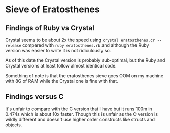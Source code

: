 # Sieve of Eratosthenes

## Findings of Ruby vs Crystal

Crystal seems to be about 2x the speed using `crystal eratosthenes.cr --release`
compared with `ruby eratosthenes.rb` and although the Ruby version was easier
to write it is not ridiculously so.

As of this date the Crystal version is probably sub-optimal, but the Ruby and
Crystal versions at least follow almost identical code.

Something of note is that the eratosthenes sieve goes OOM on my machine with 8G
of RAM while the Crystal one is fine with that.

## Findings versus C

It's unfair to compare with the C version that I have but it runs 100m in 0.474s
which is about 10x faster. Though this is unfair as the C version is wildly
different and doesn't use higher order constructs like structs and objects.
